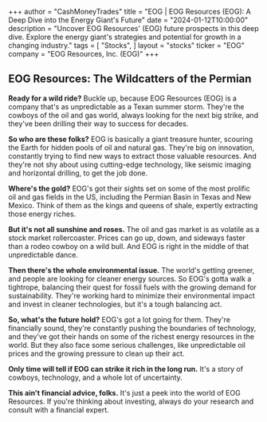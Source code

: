 +++
author = "CashMoneyTrades"
title = "EOG |  EOG Resources (EOG): A Deep Dive into the Energy Giant's Future"
date = "2024-01-12T10:00:00"
description = "Uncover EOG Resources' (EOG) future prospects in this deep dive. Explore the energy giant's strategies and potential for growth in a changing industry."
tags = [
"Stocks",
]
layout = "stocks"
ticker = "EOG"
company = "EOG Resources, Inc. (EOG)"
+++
        


##  EOG Resources:  The Wildcatters of the Permian

**Ready for a wild ride?** Buckle up, because EOG Resources (EOG) is a company that's as unpredictable as a Texan summer storm.  They're the cowboys of the oil and gas world, always looking for the next big strike, and they've been drilling their way to success for decades.  

**So who are these folks?** EOG is basically a giant treasure hunter, scouring the Earth for hidden pools of oil and natural gas.  They're big on innovation, constantly trying to find new ways to extract those valuable resources.  And they're not shy about using cutting-edge technology, like seismic imaging and horizontal drilling, to get the job done.  

**Where's the gold?**  EOG's got their sights set on some of the most prolific oil and gas fields in the US, including the Permian Basin in Texas and New Mexico.  Think of them as the kings and queens of shale, expertly extracting those energy riches.  

**But it's not all sunshine and roses.**  The oil and gas market is as volatile as a stock market rollercoaster.  Prices can go up, down, and sideways faster than a rodeo cowboy on a wild bull.  And EOG is right in the middle of that unpredictable dance.  

**Then there's the whole environmental issue.** The world's getting greener, and people are looking for cleaner energy sources.  So EOG's gotta walk a tightrope, balancing their quest for fossil fuels with the growing demand for sustainability.   They're working hard to minimize their environmental impact and invest in cleaner technologies, but it's a tough balancing act.  

**So, what's the future hold?**  EOG's got a lot going for them.  They're financially sound, they're constantly pushing the boundaries of technology, and they've got their hands on some of the richest energy resources in the world.  But they also face some serious challenges, like unpredictable oil prices and the growing pressure to clean up their act. 

**Only time will tell if EOG can strike it rich in the long run.** It's a story of cowboys, technology, and a whole lot of uncertainty.  

**This ain't financial advice, folks.** It's just a peek into the world of EOG Resources. If you're thinking about investing, always do your research and consult with a financial expert.  

        